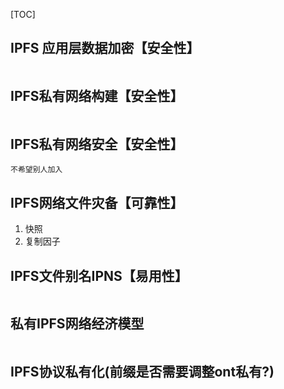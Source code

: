[TOC]

## IPFS 应用层数据加密【安全性】

```

```



## IPFS私有网络构建【安全性】

```

```



## IPFS私有网络安全【安全性】

```
不希望别人加入
```



## IPFS网络文件灾备【可靠性】

1. 快照
2. 复制因子



## IPFS文件别名IPNS【易用性】

```

```



## 私有IPFS网络经济模型

```

```



## IPFS协议私有化(前缀是否需要调整ont私有?)

```

```




